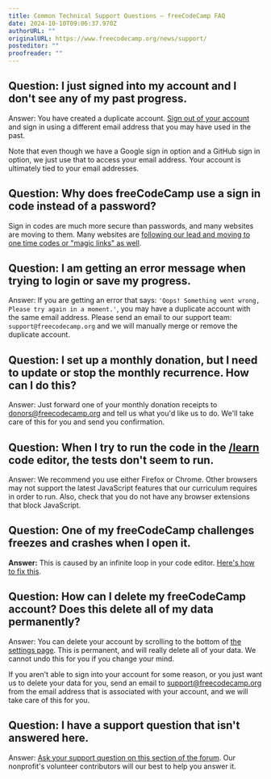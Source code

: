 ```yaml
---
title: Common Technical Support Questions – freeCodeCamp FAQ
date: 2024-10-10T09:06:37.970Z
authorURL: ""
originalURL: https://www.freecodecamp.org/news/support/
posteditor: ""
proofreader: ""
---
```


## Question: I just signed into my account and I don't see any of my past progress.

<!-- more -->

Answer: You have created a duplicate account. [Sign out of your account][1] and sign in using a different email address that you may have used in the past.

Note that even though we have a Google sign in option and a GitHub sign in option, we just use that to access your email address. Your account is ultimately tied to your email addresses.

## Question: Why does freeCodeCamp use a sign in code instead of a password?

Sign in codes are much more secure than passwords, and many websites are moving to them. Many websites are [following our lead and moving to one time codes or "magic links" as well][2].

## Question: I am getting an error message when trying to login or save my progress.

Answer: If you are getting an error that says: `'Oops! Something went wrong, Please try again in a moment.'`, you may have a duplicate account with the same email address. Please send an email to our support team: `support@freecodecamp.org` and we will manually merge or remove the duplicate account.

## Question: I set up a monthly donation, but I need to update or stop the monthly recurrence. How can I do this?

Answer: Just forward one of your monthly donation receipts to donors@freecodecamp.org and tell us what you'd like us to do. We'll take care of this for you and send you confirmation.

## Question: When I try to run the code in the [/learn][3] code editor, the tests don't seem to run.

Answer: We recommend you use either Firefox or Chrome. Other browsers may not support the latest JavaScript features that our curriculum requires in order to run. Also, check that you do not have any browser extensions that block JavaScript.

## Question: One of my freeCodeCamp challenges freezes and crashes when I open it.

**Answer:** This is caused by an infinite loop in your code editor. [Here's how to fix this][4].

## Question: How can I delete my freeCodeCamp account? Does this delete all of my data permanently?

Answer: You can delete your account by scrolling to the bottom of [the settings page][5]. This is permanent, and will really delete all of your data. We cannot undo this for you if you change your mind.

If you aren't able to sign into your account for some reason, or you just want us to delete your data for you, send an email to support@freecodecamp.org from the email address that is associated with your account, and we will take care of this for you.

## Question: I have a support question that isn't answered here.

Answer: [Ask your support question on this section of the forum][6]. Our nonprofit's volunteer contributors will our best to help you answer it.

[1]: https://www.freecodecamp.org/settings
[2]: https://www.freecodecamp.org/news/360-million-reasons-to-destroy-all-passwords-9a100b2b5001/
[3]: https://www.freecodecamp.org/learn
[4]: https://forum.freecodecamp.org/t/free-code-camp-infinite-loop-protection/19550
[5]: https://www.freecodecamp.org/settings
[6]: https://forum.freecodecamp.org/new-topic?category=support